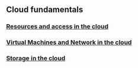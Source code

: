 ## Cloud fundamentals
### [Resources and access in the cloud](https://github.com/drux31/google-cert-prep/blob/main/cloud_fundamentals/resources_and_access_in_the_cloud.md)
### [Virtual Machines and Network in the cloud](https://github.com/drux31/google-cert-prep/blob/main/cloud_fundamentals/virtual_machines_and_network.md)
### [Storage in the cloud](https://github.com/drux31/google-cert-prep/blob/main/cloud_fundamentals/storage_in_the_cloud.md)
